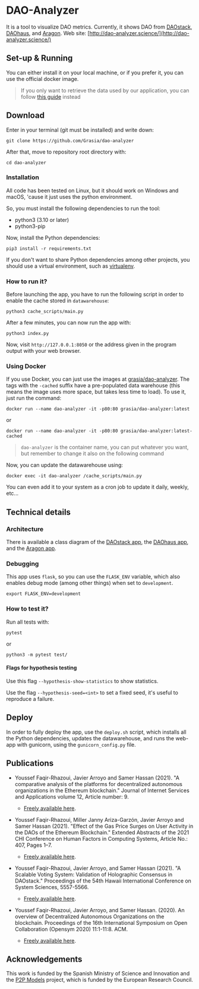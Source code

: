 # DAO-Analyzer
It is a tool to visualize DAO metrics. Currently, it shows DAO from [DAOstack](https://daostack.io/), [DAOhaus](https://daohaus.club/), and [Aragon](https://aragon.org/). Web site: [http://dao-analyzer.science/](http://dao-analyzer.science/)

## Set-up & Running
You can either install it on your local machine, or if you prefer it, you can use the official docker image.

> If you only want to retrieve the data used by our application, you can follow [this guide](./cache_scripts/README.md) instead

## Download
Enter in your terminal (git must be installed) and write down:

`git clone https://github.com/Grasia/dao-analyzer`

After that, move to repository root directory with:

```
cd dao-analyzer
```

### Installation
All code has been tested on Linux, but it should work on Windows and macOS, 'cause it just uses the python environment.

So, you must install the following dependencies to run the tool:

* python3 (3.10 or later)
* python3-pip

Now, install the Python dependencies:

```
pip3 install -r requirements.txt
```

If you don't want to share Python dependencies among other projects, you should use a virtual environment, such as [virtualenv](https://docs.python-guide.org/dev/virtualenvs/).

### How to run it?
Before launching the app, you have to run the following script in order to enable the cache stored in `datawarehouse`:

```
python3 cache_scripts/main.py
```

After a few minutes, you can now run the app with:

```
python3 index.py
```

Now, visit `http://127.0.0.1:8050` or the address given in the program output with your web browser.

### Using Docker <a name="docker"></a>
If you use Docker, you can just use the images at [grasia/dao-analyzer](https://hub.docker.com/r/grasia/dao-analyzer). The tags with the `-cached` suffix have a pre-populated data warehouse (this means the image uses more space, but takes less time to load). To use it, just run the command:

```
docker run --name dao-analyzer -it -p80:80 grasia/dao-analyzer:latest
```

or

```
docker run --name dao-analyzer -it -p80:80 grasia/dao-analyzer:latest-cached
```

> `dao-analyzer` is the container name, you can put whatever you want, but remember
> to change it also on the following command

Now, you can update the datawarehouse using:

```
docker exec -it dao-analyzer /cache_scripts/main.py
```

You can even add it to your system as a cron job to update it daily, weekly, etc...

## Technical details

### Architecture
There is available a class diagram of the [DAOstack app](https://github.com/Grasia/dao-analyzer/blob/master/src/apps/daostack/class_diagram.png), the [DAOhaus app](https://github.com/Grasia/dao-analyzer/blob/master/src/apps/daohaus/class_diagram.png), and the [Aragon app](https://github.com/Grasia/dao-analyzer/blob/master/src/apps/aragon/class_diagram.png).

### Debugging

This app uses `flask`, so you can use the `FLASK_ENV` variable, which also enables debug mode (among other things) when set to `development`.

```
export FLASK_ENV=development
```

### How to test it?
Run all tests with:

`pytest`

or

`python3 -m pytest test/`

#### Flags for hypothesis testing
Use this flag `--hypothesis-show-statistics` to show statistics.

Use the flag `--hypothesis-seed=<int>` to set a fixed seed, it's useful to reproduce a failure.



## Deploy
In order to fully deploy the app, use the `deploy.sh` script, which installs all the Python dependencies, updates the datawarehouse, and runs the web-app with gunicorn, using the `gunicorn_config.py` file.

## Publications
* Youssef Faqir-Rhazoui, Javier Arroyo and Samer Hassan (2021). "A comparative analysis of the platforms for decentralized autonomous organizations in the Ethereum blockchain." Journal of Internet Services and Applications volume 12, Article number: 9.
    * [Freely available here](https://jisajournal.springeropen.com/articles/10.1186/s13174-021-00139-6).

* Youssef Faqir-Rhazoui, Miller Janny Ariza-Garzón, Javier Arroyo and Samer Hassan (2021). "Effect of the Gas Price Surges on User Activity in the DAOs of the Ethereum Blockchain." Extended Abstracts of the 2021 CHI Conference on Human Factors in Computing Systems, Article No.: 407, Pages 1–7.
    * [Freely available here](https://dl.acm.org/doi/pdf/10.1145/3411763.3451755?casa_token=cU40LWnMO0EAAAAA:608tLS07Ya0KuhrBXihSSCRqMV72jDOu0XfP3jXnH64z4c2glcY43w69feOikee4t2oxoQ4doxAFjg).

* Youssef Faqir-Rhazoui, Javier Arroyo, and Samer Hassan (2021). "A Scalable Voting System: Validation of Holographic Consensus in DAOstack." Proceedings of the 54th Hawaii International Conference on System Sciences, 5557-5566.
    * [Freely available here](https://scholarspace.manoa.hawaii.edu/bitstream/10125/71296/0543.pdf).

* Youssef Faqir-Rhazoui, Javier Arroyo, and Samer Hassan. (2020). An overview of Decentralized Autonomous Organizations on the blockchain. Proceedings of the 16th International Symposium on Open Collaboration (Opensym 2020) 11:1-11:8. ACM. 
    * [Freely available here](https://opensym.org/wp-content/uploads/2020/08/os20-paper-a11-el-faqir.pdf).

## Acknowledgements
This work is funded by the Spanish Ministry of Science and Innovation and the [P2P Models](https://p2pmodels.eu/) project, which is funded by the European Research Council.

